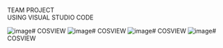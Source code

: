 TEAM PROJECT</br>
USING VISUAL STUDIO CODE</br>

![image](https://github.com/ChoiEuiCheon/COSVIEW/assets/103105033/2c5c8e3c-e4cf-4c53-97ac-d6da646ae15b)# COSVIEW
![image](https://github.com/ChoiEuiCheon/COSVIEW/assets/103105033/bd535128-2522-4908-98f0-92c0d3d3fcb8)# COSVIEW
![image](https://github.com/ChoiEuiCheon/COSVIEW/assets/103105033/bc2bda47-eaac-484c-8901-83be0bd49873)# COSVIEW
![image](https://github.com/ChoiEuiCheon/COSVIEW/assets/103105033/7ec3e386-dab9-401d-82ef-9ef82a5116b8)# COSVIEW


<p align="center"
  <img src="https://github.com/ChoiEuiCheon/COSVIEW/assets/103105033/bd535128-2522-4908-98f0-92c0d3d3fcb8"]>
</p>
<p align="center"
  <img src="https://github.com/ChoiEuiCheon/COSVIEW/assets/103105033/bd535128-2522-4908-98f0-92c0d3d3fcb8"]>
</p>
<p align="center"
  <img src="https://github.com/ChoiEuiCheon/COSVIEW/assets/103105033/bc2bda47-eaac-484c-8901-83be0bd49873"]>
</p>
<p align="center"
  <img src="https://github.com/ChoiEuiCheon/COSVIEW/assets/103105033/7ec3e386-dab9-401d-82ef-9ef82a5116b8"]>
</p>
